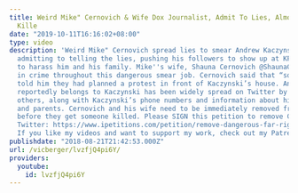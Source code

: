 ```yaml
---
title: Weird Mike" Cernovich & Wife Dox Journalist, Admit To Lies, Almost Get Journalist
  Kille
date: "2019-10-11T16:16:02+08:00"
type: video
description: 'Weird Mike" Cernovich spread lies to smear Andrew Kaczynski aka "KFile,"
  admitting to telling the lies, pushing his followers to show up at KFile''s home
  to harass him and his family. Mike''s wife, Shauna Cernovich @ShaunaGee is his partner
  in crime throughout this dangerous smear job. Cernovich said that “sources” had
  told him they had planned a protest in front of Kaczynski’s house. An address that
  reportedly belongs to Kaczynski has been widely spread on Twitter by Cernovich and
  others, along with Kaczynski’s phone numbers and information about his spouse, siblings,
  and parents. Cernovich and his wife need to be immediately removed from Twitter
  before they get someone killed. Please SIGN this petition to remove Cernovich from
  Twitter: https://www.ipetitions.com/petition/remove-dangerous-far-right-agitator-mike-cernovich
  If you like my videos and want to support my work, check out my Patreon here: https://www.patreon.com/vicberge'
publishdate: "2018-08-21T21:42:53.000Z"
url: /vicberger/lvzfjQ4pi6Y/
providers:
  youtube:
    id: lvzfjQ4pi6Y
---
```

